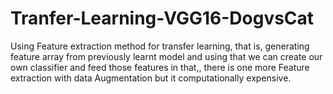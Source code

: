 # Tranfer-Learning-VGG16-DogvsCat
Using Feature extraction method for transfer learning, that is, generating feature array from previously learnt model and using that we can create our own classifier and feed those features in that,, there is one more Feature extraction with data Augmentation but it computationally expensive.
